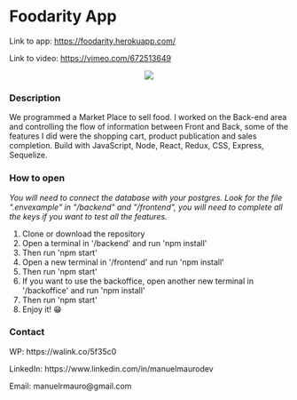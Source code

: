 # Foodarity App

Link to app: https://foodarity.herokuapp.com/

Link to video: https://vimeo.com/672513649

<p align='center'>
    <img src='/screenshot.jpg' </img>
</p>

### Description

We programmed a Market Place to sell food. 
I worked on the Back-end area and controlling the flow of information between Front and Back, some of the features I did were the shopping cart, product publication and sales completion.
Build with JavaScript, Node, React, Redux, CSS, Express, Sequelize. 


### How to open

*You will need to connect the database with your postgres.*
*Look for the file ".envexample" in "/backend" and "/frontend", you will need to complete all the keys if you want to test all the features.*

<ol>
    <li>Clone or download the repository</li>
    <li>Open a terminal in '/backend' and run 'npm install'</li>
    <li>Then run 'npm start'</li>
    <li>Open a new terminal in '/frontend' and run 'npm install'</li>
    <li>Then run 'npm start'</li>
    <li>If you want to use the backoffice, open another new terminal in '/backoffice' and run 'npm install'</li>
    <li>Then run 'npm start'</li>
    <li>Enjoy it! 😁</li>
</ol>

### Contact

<p>WP: https://walink.co/5f35c0</p>
<p>LinkedIn: https://www.linkedin.com/in/manuelmaurodev</p>
<p>Email: manuelrmauro@gmail.com</p>
